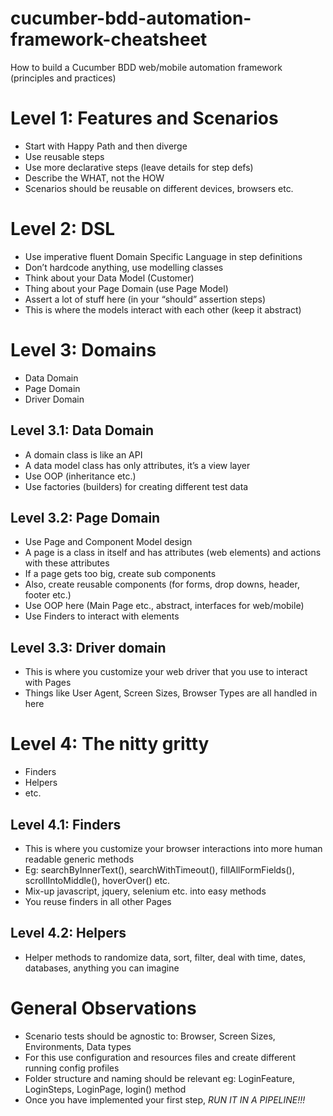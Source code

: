 # cucumber-bdd-automation-framework-cheatsheet
How to build a Cucumber BDD web/mobile automation framework (principles and practices)

# Level 1: Features and Scenarios

- Start with Happy Path and then diverge
- Use reusable steps
- Use more declarative steps (leave details for step defs)
- Describe the WHAT, not the HOW
- Scenarios should be reusable on different devices, browsers etc.

# Level 2: DSL

- Use imperative fluent Domain Specific Language in step definitions
- Don’t hardcode anything, use modelling classes
- Think about your Data Model (Customer)
- Thing about your Page Domain (use Page Model)
- Assert a lot of stuff here (in your “should” assertion steps)
- This is where the models interact with each other (keep it abstract)

# Level 3: Domains

- Data Domain
- Page Domain
- Driver Domain

## Level 3.1: Data Domain

- A domain class is like an API
- A data model class has only attributes, it’s a view layer
- Use OOP (inheritance etc.)
- Use factories (builders) for creating different test data

## Level 3.2: Page Domain

- Use Page and Component Model design
- A page is a class in itself and has attributes (web elements) and actions with these attributes
- If a page gets too big, create sub components 
- Also, create reusable components (for forms, drop downs, header, footer etc.)
- Use OOP here (Main Page etc., abstract, interfaces for web/mobile)
- Use Finders to interact with elements

## Level 3.3: Driver domain

- This is where you customize your web driver that you use to interact with Pages
- Things like User Agent, Screen Sizes, Browser Types are all handled in here

# Level 4: The nitty gritty

- Finders
- Helpers
- etc.

## Level 4.1: Finders

- This is where you customize your browser interactions into more human readable generic methods
- Eg: searchByInnerText(), searchWithTimeout(), fillAllFormFields(), scrollIntoMiddle(), hoverOver() etc.
- Mix-up javascript, jquery, selenium etc. into easy methods
- You reuse finders in all other Pages

## Level 4.2: Helpers

- Helper methods to randomize data, sort, filter, deal with time, dates, databases, anything you can imagine

# General Observations

- Scenario tests should be agnostic to: Browser, Screen Sizes, Environments, Data types
- For this use configuration and resources files and create different running config profiles
- Folder structure and naming should be relevant eg: LoginFeature, LoginSteps, LoginPage, login() method
- Once you have implemented your first step, _RUN IT IN A PIPELINE!!!_





